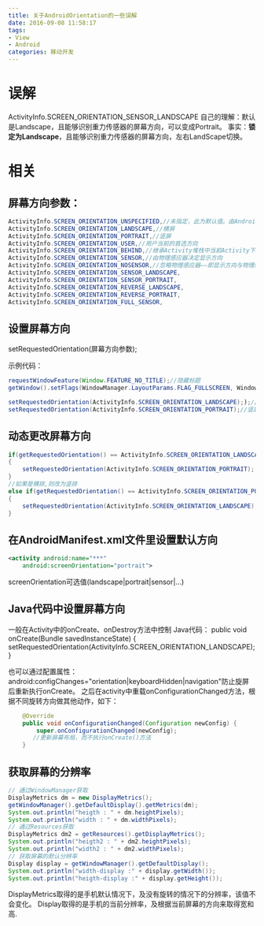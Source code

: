 ```yaml
---
title: 关于AndroidOrientation的一些误解
date: 2016-09-08 11:58:17
tags: 
- View
- Android
categories: 移动开发
---
```

# 误解
ActivityInfo.SCREEN_ORIENTATION_SENSOR_LANDSCAPE
自己的理解：默认是Landscape，且能够识别重力传感器的屏幕方向，可以变成Portrait。
事实：**锁定为Landscape**，且能够识别重力传感器的屏幕方向，左右LandScape切换。

# 相关
## 屏幕方向参数：
```java
ActivityInfo.SCREEN_ORIENTATION_UNSPECIFIED,//未指定，此为默认值。由Android系统自己选择合适的方向。
ActivityInfo.SCREEN_ORIENTATION_LANDSCAPE,//横屏
ActivityInfo.SCREEN_ORIENTATION_PORTRAIT,//竖屏
ActivityInfo.SCREEN_ORIENTATION_USER,//用户当前的首选方向
ActivityInfo.SCREEN_ORIENTATION_BEHIND,//继承Activity堆栈中当前Activity下面的那个Activity的方向
ActivityInfo.SCREEN_ORIENTATION_SENSOR,//由物理感应器决定显示方向
ActivityInfo.SCREEN_ORIENTATION_NOSENSOR,//忽略物理感应器——即显示方向与物理感应器无关
ActivityInfo.SCREEN_ORIENTATION_SENSOR_LANDSCAPE,
ActivityInfo.SCREEN_ORIENTATION_SENSOR_PORTRAIT,
ActivityInfo.SCREEN_ORIENTATION_REVERSE_LANDSCAPE,
ActivityInfo.SCREEN_ORIENTATION_REVERSE_PORTRAIT,
ActivityInfo.SCREEN_ORIENTATION_FULL_SENSOR,
```
<!--more-->
## 设置屏幕方向

setRequestedOrientation(屏幕方向参数);

示例代码：
```java
requestWindowFeature(Window.FEATURE_NO_TITLE);//隐藏标题
getWindow().setFlags(WindowManager.LayoutParams.FLAG_FULLSCREEN, WindowManager.LayoutParams.FLAG_FULLSCREEN);//设置成全屏模式

setRequestedOrientation(ActivityInfo.SCREEN_ORIENTATION_LANDSCAPE););//强制为横屏
setRequestedOrientation(ActivityInfo.SCREEN_ORIENTATION_PORTRAIT);//竖屏
```
## 动态更改屏幕方向
```java 
if(getRequestedOrientation() == ActivityInfo.SCREEN_ORIENTATION_LANDSCAPE)  
{  
    setRequestedOrientation(ActivityInfo.SCREEN_ORIENTATION_PORTRAIT);  
}  
//如果是横排,则改为竖排
else if(getRequestedOrientation() == ActivityInfo.SCREEN_ORIENTATION_PORTRAIT)  
{  
    setRequestedOrientation(ActivityInfo.SCREEN_ORIENTATION_LANDSCAPE);  
}
```
## 在AndroidManifest.xml文件里设置默认方向
```xml
<activity android:name="***"  
    android:screenOrientation="portrait">
```
screenOrientation可选值(landscape|portrait|sensor|...)

## Java代码中设置屏幕方向
一般在Activity中的onCreate、onDestroy方法中控制
Java代码：
public void onCreate(Bundle savedInstanceState) {     
    setRequestedOrientation(ActivityInfo.SCREEN_ORIENTATION_LANDSCAPE);    
}   
 
也可以通过配置属性：android:configChanges="orientation|keyboardHidden|navigation"防止旋屏后重新执行onCreate。
之后在activity中重载onConfigurationChanged方法，根据不同旋转方向做其他动作，如下：
```java
    @Override
    public void onConfigurationChanged(Configuration newConfig) {
        super.onConfigurationChanged(newConfig);
       //更新屏幕布局，而不执行onCreate()方法            
    }
```
## 获取屏幕的分辨率
```java
// 通过WindowManager获取   
DisplayMetrics dm = new DisplayMetrics();   
getWindowManager().getDefaultDisplay().getMetrics(dm);   
System.out.println("heigth : " + dm.heightPixels);   
System.out.println("width : " + dm.widthPixels);   
// 通过Resources获取           
DisplayMetrics dm2 = getResources().getDisplayMetrics();   
System.out.println("heigth2 : " + dm2.heightPixels);   
System.out.println("width2 : " + dm2.widthPixels);     
// 获取屏幕的默认分辨率   
Display display = getWindowManager().getDefaultDisplay();   
System.out.println("width-display :" + display.getWidth());   
System.out.println("heigth-display :" + display.getHeight());  
```
DisplayMetrics取得的是手机默认情况下，及没有旋转的情况下的分辨率，该值不会变化。
Display取得的是手机的当前分辨率，及根据当前屏幕的方向来取得宽和高.
